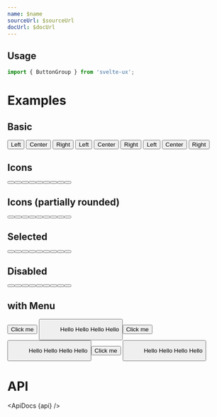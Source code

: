 ```yaml
---
name: $name
sourceUrl: $sourceUrl
docUrl: $docUrl
---
```


<script lang="ts">
  import { mdiChevronDown, mdiFormatAlignLeft, mdiFormatAlignCenter, mdiFormatAlignRight } from '@mdi/js';

  import api from '$lib/components/Button.svelte?raw&sveld';
  import ApiDocs from '$lib/components/ApiDocs.svelte';

  import Button from '$lib/components/Button.svelte';
  import ButtonGroup from '$lib/components/ButtonGroup.svelte';
  import Menu from '$lib/components/Menu.svelte';
  import MenuItem from '$lib/components/MenuItem.svelte';
  import Preview from '$lib/components/Preview.svelte';
  import SectionDivider from '$lib/components/SectionDivider.svelte';
  import Toggle from '$lib/components/Toggle.svelte';
  import Tooltip from '$lib/components/Tooltip.svelte';
</script>

## Usage

```js
import { ButtonGroup } from 'svelte-ux';
```

# Examples

## Basic

<Preview>
  <div class="grid gap-2">
    <ButtonGroup variant="text" color="blue">
      <Button>Left</Button>
      <Button>Center</Button>
      <Button>Right</Button>
    </ButtonGroup>
    <ButtonGroup variant="outlined">
      <Button>Left</Button>
      <Button>Center</Button>
      <Button>Right</Button>
    </ButtonGroup>
    <ButtonGroup variant="filled" color="blue">
      <Button>Left</Button>
      <Button>Center</Button>
      <Button>Right</Button>
    </ButtonGroup>
  </div>
</Preview>

## Icons

<Preview>
  <div class="grid gap-2">
    <ButtonGroup variant="text" color="blue">
      <Button icon={mdiFormatAlignLeft} />
      <Button icon={mdiFormatAlignCenter} />
      <Button icon={mdiFormatAlignRight} />
    </ButtonGroup>
    <ButtonGroup variant="outlined">
      <Button icon={mdiFormatAlignLeft} />
      <Button icon={mdiFormatAlignCenter} />
      <Button icon={mdiFormatAlignRight} />
    </ButtonGroup>
    <ButtonGroup variant="filled" color="blue">
      <Button icon={mdiFormatAlignLeft} />
      <Button icon={mdiFormatAlignCenter} />
      <Button icon={mdiFormatAlignRight} />
    </ButtonGroup>
  </div>
</Preview>

## Icons (partially rounded)

<Preview>
  <div class="grid gap-2">
    <ButtonGroup variant="text" color="blue">
      <Button
        icon={mdiFormatAlignLeft}
        iconOnly={false}
      />
      <Button
        icon={mdiFormatAlignCenter}
        iconOnly={false}
      />
      <Button
        icon={mdiFormatAlignRight}
        iconOnly={false}
      />
    </ButtonGroup>
    <ButtonGroup variant="outlined">
      <Button
        icon={mdiFormatAlignLeft}
        iconOnly={false}
      />
      <Button
        icon={mdiFormatAlignCenter}
        iconOnly={false}
      />
      <Button
        icon={mdiFormatAlignRight}
        iconOnly={false}
      />
    </ButtonGroup>
    <ButtonGroup variant="filled" color="blue">
      <Button
        icon={mdiFormatAlignLeft}
        iconOnly={false}
      />
      <Button
        icon={mdiFormatAlignCenter}
        iconOnly={false}
      />
      <Button
        icon={mdiFormatAlignRight}
        iconOnly={false}
      />
    </ButtonGroup>
  </div>
</Preview>

## Selected

<Preview>
  <div class="grid gap-2">
    <ButtonGroup variant="text" color="blue">
      <Button
        icon={mdiFormatAlignLeft}
        iconOnly={false}
        class="bg-blue-50 hover:bg-blue-100 z-10"
      />
      <Button
        icon={mdiFormatAlignCenter}
        iconOnly={false}
      />
      <Button
        icon={mdiFormatAlignRight}
        iconOnly={false}
      />
    </ButtonGroup>
    <ButtonGroup variant="outlined">
      <Button
        icon={mdiFormatAlignLeft}
        iconOnly={false}
      />
      <Button
        icon={mdiFormatAlignCenter}
        iconOnly={false}
        class="text-blue-500 border-blue-500 bg-blue-50 hover:bg-blue-100 z-10"
      />
      <Button
        icon={mdiFormatAlignRight}
        iconOnly={false}
      />
    </ButtonGroup>
    <ButtonGroup variant="filled" color="blue">
      <Button
        icon={mdiFormatAlignLeft}
        iconOnly={false}
      />
      <Button
        icon={mdiFormatAlignCenter}
        iconOnly={false}
      />
      <Button
        icon={mdiFormatAlignRight}
        iconOnly={false}
          class="bg-blue-600 hover:bg-blue-700"
      />
    </ButtonGroup>
  </div>
</Preview>

## Disabled

<Preview>
  <div class="grid gap-2">
    <ButtonGroup variant="text" color="blue" disabled>
      <Button
        icon={mdiFormatAlignLeft}
        iconOnly={false}
      />
      <Button
        icon={mdiFormatAlignCenter}
        iconOnly={false}
      />
      <Button
        icon={mdiFormatAlignRight}
        iconOnly={false}
      />
    </ButtonGroup>
    <ButtonGroup variant="outlined" disabled>
      <Button
        icon={mdiFormatAlignLeft}
        iconOnly={false}
      />
      <Button
        icon={mdiFormatAlignCenter}
        iconOnly={false}
      />
      <Button
        icon={mdiFormatAlignRight}
        iconOnly={false}
      />
    </ButtonGroup>
    <ButtonGroup variant="filled" disabled>
      <Button
        color="blue"
        icon={mdiFormatAlignLeft}
        iconOnly={false}
      />
      <Button
        color="blue"
        icon={mdiFormatAlignCenter}
        iconOnly={false}
      />
      <Button
        color="blue"
        icon={mdiFormatAlignRight}
        iconOnly={false}
      />
    </ButtonGroup>
  </div>
</Preview>

## with Menu

<Preview>
  <div class="grid gap-2">
    <ButtonGroup variant="text">
      <Button>Click me</Button>
      <Toggle let:on={open} let:toggle>
        <span>
          <Button
            icon={mdiChevronDown}
            on:click={toggle}
            rounded
            class="px-1"
          />
          <Menu {open} on:close={toggle} placement="bottom-start">
            <MenuItem>Hello</MenuItem>
            <MenuItem>Hello</MenuItem>
            <MenuItem>Hello</MenuItem>
            <MenuItem>Hello</MenuItem>
          </Menu>
        </span>
      </Toggle>
    </ButtonGroup>
    <ButtonGroup variant="outlined">
      <Button>Click me</Button>
      <Toggle let:on={open} let:toggle>
        <span>
          <Button
            icon={mdiChevronDown}
            on:click={toggle}
            rounded
            class="px-1"
          />
          <Menu {open} on:close={toggle} placement="bottom-start">
            <MenuItem>Hello</MenuItem>
            <MenuItem>Hello</MenuItem>
            <MenuItem>Hello</MenuItem>
            <MenuItem>Hello</MenuItem>
          </Menu>
        </span>
      </Toggle>
    </ButtonGroup>
    <ButtonGroup variant="filled" color="blue">
      <Button>Click me</Button>
      <Toggle let:on={open} let:toggle>
        <span>
          <Button
            icon={mdiChevronDown}
            on:click={toggle}
            rounded
            class="px-1"
          />
          <Menu {open} on:close={toggle} placement="bottom-start">
            <MenuItem>Hello</MenuItem>
            <MenuItem>Hello</MenuItem>
            <MenuItem>Hello</MenuItem>
            <MenuItem>Hello</MenuItem>
          </Menu>
        </span>
      </Toggle>
    </ButtonGroup>
  </div>
</Preview>

# API

<ApiDocs {api} />
